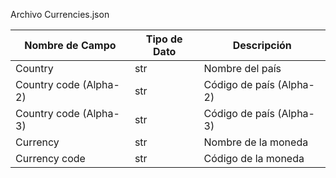 Archivo Currencies.json

| Nombre de Campo         | Tipo de Dato | Descripción                                            |
|---------------------------|--------------|--------------------------------------------------------|
| Country                   | str          | Nombre del país                                       |
| Country code (Alpha-2)    | str          | Código de país (Alpha-2)                              |
| Country code (Alpha-3)    | str          | Código de país (Alpha-3)                              |
| Currency                  | str          | Nombre de la moneda                                   |
| Currency code             | str          | Código de la moneda                                   |
